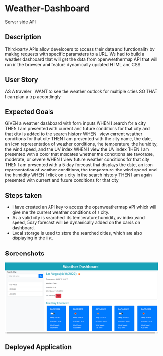 # Weather-Dashboard
Server side API
## Description
Third-party APIs allow developers to access their data and functionality by making requests with specific parameters to a URL. We had to build a weather dashboard that will get the data from openweathermap API  that will run in the browser and feature dynamically updated HTML and CSS.

## User Story
AS A traveler
I WANT to see the weather outlook for multiple cities
SO THAT I can plan a trip accordingly
## Expected Goals

GIVEN a weather dashboard with form inputs
WHEN I search for a city
THEN I am presented with current and future conditions for that city and that city is added to the search history
WHEN I view current weather conditions for that city
THEN I am presented with the city name, the date, an icon representation of weather conditions, the temperature, the humidity, the wind speed, and the UV index
WHEN I view the UV index
THEN I am presented with a color that indicates whether the conditions are favorable, moderate, or severe
WHEN I view future weather conditions for that city
THEN I am presented with a 5-day forecast that displays the date, an icon representation of weather conditions, the temperature, the wind speed, and the humidity
WHEN I click on a city in the search history
THEN I am again presented with current and future conditions for that city

## Steps taken

* I have created an API key to access the openweathermap API which will give me the current weather conditions of a city.
* As a valid city is searched, its temperature,humidity,uv index,wind speed, 5day forecast will be dynamically added on the cards on dashboard.
* Local storage is used to store the searched cities, which are also displaying in the list.

## Screenshots

![weather dashboard](./assets/images/Screenshot-1.png)

## Deployed Application

